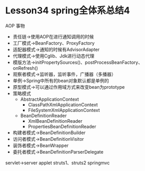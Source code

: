 # Lesson34 spring全体系总结4

AOP
事物

- 责任链->使用AOP在进行通知调用的时候
- 工厂模式->BeanFactory、ProxyFactory
- 适配器模式->通知的时候有AdvisorAdapter
- 代理模式->使用Cglib、Jdk进行动态代理
- 模版方法->initPropertySources()、postProcessBeanFactory、onRefresh()
- 观察者模式->监听器，监听事件，广播器（多播器）
- 单例->Spring中所有的bean对象默认都是单例的
- 原型模式->可以通过作用域方式来改变bean为prototype
- 策略模式
  - AbstractApplicationContext
    - ClassPathXmlApplicationContext
    - FileSystemXmlApplicationContext
  - BeanDefinitionReader
    - XmlBeanDefinitionReader
    - PropertiesBeanDefinitionReader
- 构建者模式->BeanDefinitionBuilder
- 访问者模式->BeanDefinitionVisitor
- 装饰者模式->BeanWrapper
- 委托者模式->BeanDefinitionParserDelegate


servlet->server applet
struts1、struts2
springmvc

